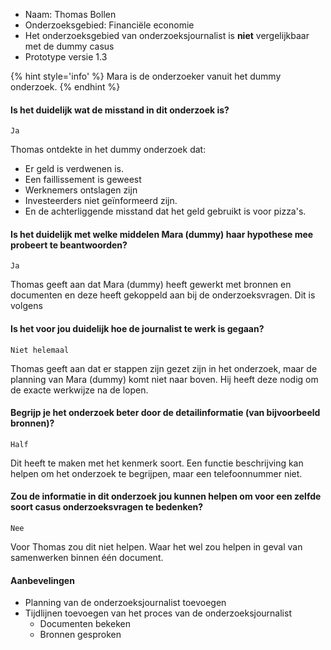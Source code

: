 

* Naam: Thomas Bollen
* Onderzoeksgebied: Financiële economie
* Het onderzoeksgebied van onderzoeksjournalist is __niet__ vergelijkbaar met de dummy casus
* Prototype versie 1.3

{% hint style='info' %}
Mara is de onderzoeker vanuit het dummy onderzoek.
{% endhint %}



#### Is het duidelijk wat de misstand in dit onderzoek is?

`Ja`

Thomas ontdekte in het dummy onderzoek dat:
* Er geld is verdwenen is.
* Een faillissement is geweest
* Werknemers ontslagen zijn
* Investeerders niet geïnformeerd zijn.
* En de achterliggende misstand dat het geld gebruikt is voor pizza's.


#### Is het duidelijk met welke middelen Mara (dummy) haar hypothese mee probeert te beantwoorden?

`Ja`

Thomas geeft aan dat Mara (dummy) heeft gewerkt met bronnen en documenten en deze heeft gekoppeld aan bij de onderzoeksvragen. Dit is volgens


#### Is het voor jou duidelijk hoe de journalist te werk is gegaan?

`Niet helemaal`

Thomas geeft aan dat er stappen zijn gezet zijn in het onderzoek, maar de planning van Mara (dummy) komt niet naar boven. Hij heeft deze nodig om de exacte werkwijze na de lopen.

#### Begrijp je het onderzoek beter door de detailinformatie (van bijvoorbeeld bronnen)?

`Half`

Dit heeft te maken met het kenmerk soort. Een functie beschrijving kan helpen om het onderzoek te begrijpen, maar een telefoonnummer niet.

#### Zou de informatie in dit onderzoek jou kunnen helpen om voor een zelfde soort casus onderzoeksvragen te bedenken?

`Nee`

Voor Thomas zou dit niet helpen. Waar het wel zou helpen in geval van samenwerken binnen één document.



#### Aanbevelingen
* Planning van de onderzoeksjournalist toevoegen
* Tijdlijnen toevoegen van het proces van de onderzoeksjournalist
  * Documenten bekeken
  * Bronnen gesproken